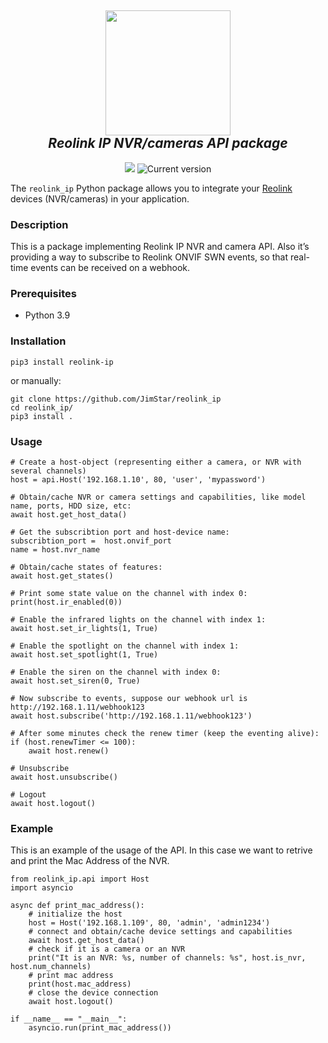 <h2 align="center">
  <a href="https://reolink.com"><img src="./logo.png" width="200"></a>
  <br>
  <i>Reolink IP NVR/cameras API package</i>
  <br>
</h2>

<p align="center">
  <a href="https://pypi.org/project/reolink-ip"><img src="https://img.shields.io/pypi/dm/reolink-ip"></a>
  <img src="https://img.shields.io/github/v/release/JimStar/reolink_ip?display_name=tag&include_prereleases&sort=semver" alt="Current version">
</p>

The `reolink_ip` Python package allows you to integrate your [Reolink](https://www.reolink.com/) devices (NVR/cameras) in your application.

### Description

This is a package implementing Reolink IP NVR and camera API. Also it’s providing a way to subscribe to Reolink ONVIF SWN events, so that real-time events can be received on a webhook.

### Prerequisites

- Python 3.9

### Installation

```
pip3 install reolink-ip
```

or manually:
````
git clone https://github.com/JimStar/reolink_ip
cd reolink_ip/
pip3 install .
````

### Usage

````
# Create a host-object (representing either a camera, or NVR with several channels)
host = api.Host('192.168.1.10', 80, 'user', 'mypassword')

# Obtain/cache NVR or camera settings and capabilities, like model name, ports, HDD size, etc:
await host.get_host_data()

# Get the subscribtion port and host-device name:
subscribtion_port =  host.onvif_port
name = host.nvr_name

# Obtain/cache states of features:
await host.get_states()

# Print some state value on the channel with index 0:
print(host.ir_enabled(0))

# Enable the infrared lights on the channel with index 1:
await host.set_ir_lights(1, True)

# Enable the spotlight on the channel with index 1:
await host.set_spotlight(1, True)

# Enable the siren on the channel with index 0:
await host.set_siren(0, True)

# Now subscribe to events, suppose our webhook url is http://192.168.1.11/webhook123
await host.subscribe('http://192.168.1.11/webhook123')

# After some minutes check the renew timer (keep the eventing alive):
if (host.renewTimer <= 100):
    await host.renew()

# Unsubscribe
await host.unsubscribe()

# Logout
await host.logout()
````

### Example

This is an example of the usage of the API. In this case we want to retrive and print the Mac Address of the NVR.
````
from reolink_ip.api import Host
import asyncio

async def print_mac_address():
    # initialize the host
    host = Host('192.168.1.109', 80, 'admin', 'admin1234')
    # connect and obtain/cache device settings and capabilities
    await host.get_host_data()
    # check if it is a camera or an NVR
    print("It is an NVR: %s, number of channels: %s", host.is_nvr, host.num_channels)
    # print mac address
    print(host.mac_address)
    # close the device connection
    await host.logout()

if __name__ == "__main__":
    asyncio.run(print_mac_address())
````
